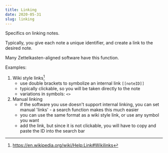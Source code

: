 ```yaml
---
title: Linking
date: 2020-05-31
slug: linking
---
```


Specifics on linking notes.

Typically, you give each note a unique identifier, and create a link to the desired note.

Many Zettelkasten-aligned software have this function.

Examples:

1. Wiki style links[^1]
    - use double brackets to symbolize an internal link `[[noteID]]`
    - typically clickable, so you will be taken directly to the note
    - variations in symbols: `<>`
2. Manual linking
    - if the software you use doesn't support internal linking, you can set manual 'links' - a search function makes this much easier
    - you can use the same format as a wiki style link, or use any symbol you want
    - add the link, but since it is not clickable, you will have to copy and paste the ID into the search bar

[^1]: <https://en.wikipedia.org/wiki/Help:Link#Wikilinks>